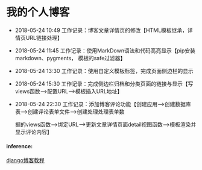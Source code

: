 # 我的个人博客


* 2018-05-24  10:49			工作记录：博客文章详情页的修改【HTML模板继承，详情页URL链接处理】

* 2018-05-24  11:45			工作记录：使用MarkDown语法和代码高亮显示【pip安装markdown、pygments， 模板的safe过滤器】

* 2018-05-24  13:30			工作记录：使用自定义模板标签，完成页面侧边栏的显示

* 2018-05-24  15:30			工作记录：完成侧边栏归档和分类页面的链接与显示【写views函数-->配置URL-->模板插入URL地址】

* 2018-05-24  22:30			工作记录：添加博客评论功能【创建应用-->创建数据库表-->创建评论表单文件-->创建处理处理表单数

  据的views函数-->绑定URL-->更新文章详情页面detail视图函数-->模板渲染并显示评论内容】




#### inference: 

[django博客教程](https://www.zmrenwu.com/post/3/)
